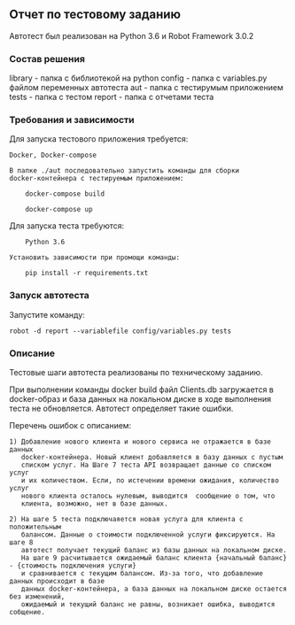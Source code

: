 ## Отчет по тестовому заданию

Автотест был реализован на Python 3.6 и Robot Framework 3.0.2


### Состав решения

library - папка с библиотекой на python
config - папка с variables.py файлом переменных автотеста
aut - папка с тестирумым приложением
tests - папка с тестом
report - папка с отчетами теста

### Требования и зависимости

Для запуска тестового приложения требуется:

    Docker, Docker-compose

    В папке ./aut последовательно запустить команды для сборки
    docker-контейнера с тестируемым приложением:

        docker-compose build

        docker-compose up


Для запуска теста требуются:

        Python 3.6

    Установить зависимости при промощи команды:

        pip install -r requirements.txt

### Запуск автотеста

Запустите команду:

    robot -d report --variablefile config/variables.py tests

### Описание

Тестовые шаги автотеста реализованы по техническому заданию.

При выполнении команды docker build файл Clients.db загружается в docker-образ и
база данных на локальном диске в ходе выполнения теста не обновляется. Автотест
определяет такие ошибки.

Перечень ошибок с описанием:

    1) Добавление нового клиента и нового сервиса не отражается в базе данных
       docker-контейнера. Новый клиент добавляется в базу данных с пустым
       списком услуг. На Шаге 7 теста API возвращает данные со списком услуг
       и их количеством. Если, по истечении времени ожидания, количество услуг
       нового клиента осталось нулевым, выводится  сообщение о том, что
       клиента, возможно, нет в базе данных.

    2) На шаге 5 теста подключаяется новая услуга для клиента с положительным
       балансом. Данные о стоимости подключенной услуги фиксируются. На шаге 8
       автотест получает текущий баланс из базы данных на локальном диске.
       На шаге 9 расчитывается ожидаемый баланс клиента {начальный баланс} - {стоимость подключения услуги}
       и сравнивается с текущим балансом. Из-за того, что добавление данных происходит в базе
       данных docker-контейнера, а база данных на локальном диске остается без изменений,
       ожидаемый и текущий баланс не равны, возникает ошибка, выводится собщение.